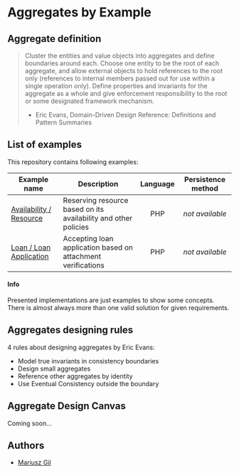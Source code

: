 # Aggregates by Example

## Aggregate definition

> Cluster the entities and value objects into aggregates and define boundaries around each. Choose one entity to be the root of each aggregate, and allow external objects to hold references to the root only (references to internal members passed out for use within a single operation only). Define properties and invariants for the aggregate as a whole and give enforcement responsibility to the root or some designated framework mechanism.
> - Eric Evans, Domain-Driven Design Reference: Definitions and Pattern Summaries

## List of examples

This repository contains following examples:

| Example name | Description | Language | Persistence method |
| ------------ | ----------- | :--------:|:------------------:|
| [Availability / Resource](examples/example-availability-resource.md) | Reserving resource based on its availability and other policies | PHP | *not available* |
| [Loan / Loan Application](examples/example-loan-application.md) | Accepting loan application based on attachment verifications | PHP | *not available* |

#### Info

Presented implementations are just examples to show some concepts. There is almost always more than one valid solution for given requirements.

## Aggregates designing rules

4 rules about designing aggregates by Eric Evans:

- Model true invariants in consistency boundaries
- Design small aggregates
- Reference other aggregates by identity
- Use Eventual Consistency outside the boundary 

## Aggregate Design Canvas

Coming soon...

## Authors

- [Mariusz Gil](https://twitter.com/mariuszgil)